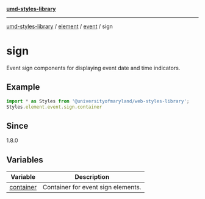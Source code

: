 [**umd-styles-library**](../../../../../README.md)

***

[umd-styles-library](../../../../../modules.md) / [element](../../../../README.md) / [event](../../README.md) / sign

# sign

Event sign components for displaying event date and time indicators.

## Example

```typescript
import * as Styles from '@universityofmaryland/web-styles-library';
Styles.element.event.sign.container
```

## Since

1.8.0

## Variables

| Variable | Description |
| ------ | ------ |
| [container](variables/container.md) | Container for event sign elements. |
